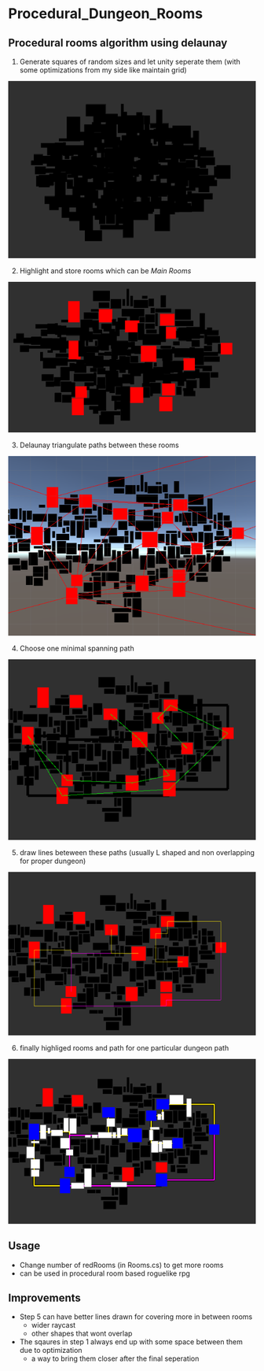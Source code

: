 # Procedural_Dungeon_Rooms
## Procedural rooms algorithm using delaunay

1. Generate squares of random sizes and let unity seperate them (with some optimizations from my side like maintain grid)

![](/ScreenShots/proc1.png)

2. Highlight and store rooms which can be *Main Rooms*

![](ScreenShots/proc2.png)

3. Delaunay triangulate paths between these rooms

![](ScreenShots/proc3.png)

4. Choose one minimal spanning path

![](ScreenShots/proc4.png)

5. draw lines beteween these paths (usually L shaped and non overlapping for proper dungeon)

![](ScreenShots/proc5.png)

6. finally highliged rooms and path for one particular dungeon path

![](ScreenShots/proc6.png)

## Usage
- Change number of redRooms (in Rooms.cs) to get more rooms
- can be used in procedural room based roguelike rpg

## Improvements
- Step 5 can have better lines drawn for covering more in between rooms
  - wider raycast
  - other shapes that wont overlap
- The sqaures in step 1 always end up with some space between them due to optimization
  - a way to bring them closer after the final seperation

